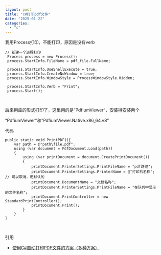 ```yaml
---
layout: post
title: "c#打印pdf文件"
date: "2025-01-22"
categories: 
  - "c"
---
```


我用Process打印，不能打印，原因是没有verb

```
// 新建一个进程打印
 Process process = new Process();
 process.StartInfo.FileName = pdf_file.FullName;

 process.StartInfo.UseShellExecute = true;
 process.StartInfo.CreateNoWindow = true;
 process.StartInfo.WindowStyle = ProcessWindowStyle.Hidden;

 process.StartInfo.Verb = "Print";
 process.Start();

```

 

后来用库的形式打印了，这里用的是”PdfiumViewer“，安装得安装两个

“PdfiumViewer”和“PdfiumViewer.Native.x86\_64.v8”

代码

```
public static void PrintPDF(){
    var path = @"path\file.pdf";
    using (var document = PdfDocument.Load(path))
    {
        using (var printDocument = document.CreatePrintDocument())
        {
            printDocument.PrinterSettings.PrintFileName = "pdf路径";
            printDocument.PrinterSettings.PrinterName = @"打印机名称"; // 可以取消，用默认的
            printDocument.DocumentName = "文档名称";
            printDocument.PrinterSettings.PrintFileName = "在队列中显示的文件名称";
            printDocument.PrintController = new StandardPrintController();
            printDocument.Print();
        }   
    }
}
```

 

引用

- [使用C#自动打印PDF文件的方案（多种方案）](https://www.chancel.me/markdown/using-c%23-automatic-print-pdf-file-solution%28multiple-solutions%29)
